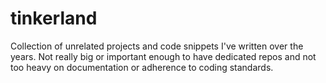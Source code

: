 tinkerland
==========

Collection of unrelated projects and code snippets I've written over the years. Not really big or important enough to have dedicated repos and not too heavy on documentation or adherence to coding standards.
